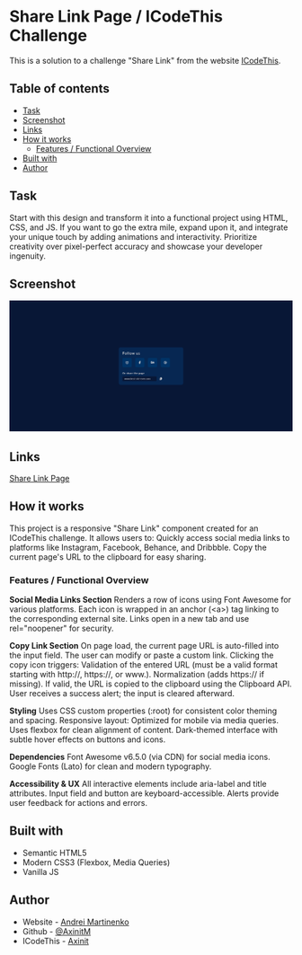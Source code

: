 # Share Link Page / ICodeThis Challenge

This is a solution to a challenge "Share Link" from the website [ICodeThis](https://icodethis.com/modes/design-to-code/771/submissions).

## Table of contents
- [Task](#task)
- [Screenshot](#screenshot)
- [Links](#links)
- [How it works](#how-it-works)
  - [Features / Functional Overview](#features--functional-overview)
- [Built with](#built-with)
- [Author](#author)

## Task
Start with this design and transform it into a functional project using HTML, CSS, and JS.
If you want to go the extra mile, expand upon it, and integrate your unique touch by adding animations and interactivity.
Prioritize creativity over pixel-perfect accuracy and showcase your developer ingenuity.


## Screenshot

![](./images/screenshot.png)

## Links

[Share Link Page](https://axinitm.github.io/Share-Link-Page-ICodeThis-Challenge-/)

## How it works
This project is a responsive "Share Link" component created for an ICodeThis challenge. It allows users to:
Quickly access social media links to platforms like Instagram, Facebook, Behance, and Dribbble.
Copy the current page's URL to the clipboard for easy sharing.

### Features / Functional Overview

**Social Media Links Section**
Renders a row of icons using Font Awesome for various platforms.
Each icon is wrapped in an anchor (&lt;a&gt;) tag linking to the corresponding external site.
Links open in a new tab and use rel="noopener" for security.

**Copy Link Section**
On page load, the current page URL is auto-filled into the input field.
The user can modify or paste a custom link.
Clicking the copy icon triggers:
Validation of the entered URL (must be a valid format starting with http://, https://, or www.).
Normalization (adds https:// if missing).
If valid, the URL is copied to the clipboard using the Clipboard API.
User receives a success alert; the input is cleared afterward.

**Styling**
Uses CSS custom properties (:root) for consistent color theming and spacing.
Responsive layout:
Optimized for mobile via media queries.
Uses flexbox for clean alignment of content.
Dark-themed interface with subtle hover effects on buttons and icons.

**Dependencies**
Font Awesome v6.5.0 (via CDN) for social media icons.
Google Fonts (Lato) for clean and modern typography.

**Accessibility & UX**
All interactive elements include aria-label and title attributes.
Input field and button are keyboard-accessible.
Alerts provide user feedback for actions and errors.

## Built with

- Semantic HTML5
- Modern CSS3 (Flexbox, Media Queries)
- Vanilla JS

## Author

- Website - [Andrei Martinenko](https://www.frontender.biz)
- Github - [@AxinitM](https://github.com/AxinitM)
- ICodeThis - [Axinit](https://icodethis.com/Axinit)

